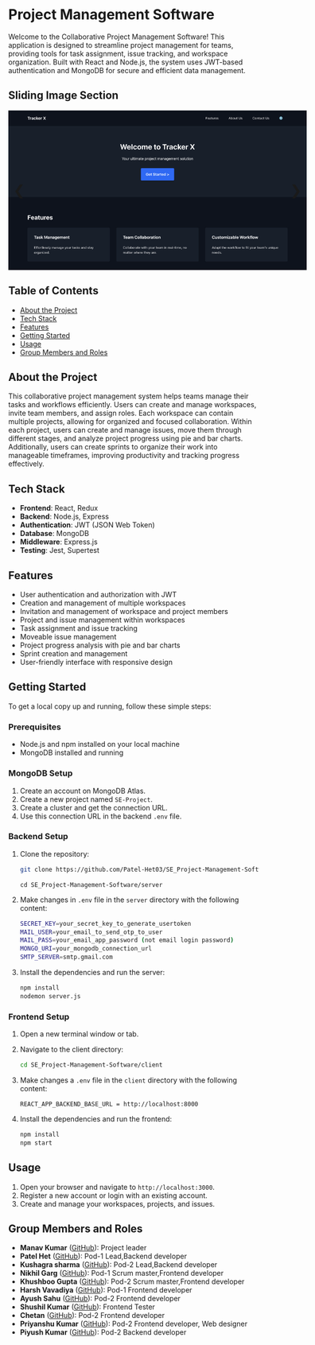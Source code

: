 
# Project Management Software

Welcome to the Collaborative Project Management Software! This application is designed to streamline project management for teams, providing tools for task assignment, issue tracking, and workspace organization. Built with React and Node.js, the system uses JWT-based authentication and MongoDB for secure and efficient data management.

## Sliding Image Section

<div id="slideshow">
<div class="slides">
  <img src="Images/Home.png" alt="Image 1" width="600" />
  <img src="Images/Login.png" alt="Image 1" width="600" />
  <img src="Images/WorkSpace_Dashboard.png" alt="Image 1" width="600" />
  <img src="Images/Workspace_Setting.png" alt="Image 1" width="600" />
  <img src="Images/Project_Dashboard.png" alt="Image 1" width="600" />
  <img src="Images/Sprint_Issue.png" alt="Image 1" width="600" />
  <img src="Images/Project_Setting.png" alt="Image 1" width="600" />
  <img src="Images/Create_Issue.png" alt="Image 1" width="600" />
  <img src="Images/Issue_Info.png" alt="Image 1" width="600" />
  <img src="Images/Analytic_Page.png" alt="Image 1" width="600" />
   </div>
  <div class="arrows">
    <span class="arrow prev">❮</span>
    <span class="arrow next">❯</span>
  </div>
</div>

<style>
#slideshow {
  position: relative;
  width: 600px; /* Adjust to your preferred size */
  overflow: hidden;
}

.slides {
  display: flex;
  transition: transform 0.5s ease-in-out;
}

.slides img {
  width: 600px; /* Adjust to your preferred size */
}

.arrows {
  position: absolute;
  top: 50%;
  width: 100%;
  display: flex;
  justify-content: space-between;
  transform: translateY(-50%);
}

.arrow {
  cursor: pointer;
  font-size: 2em;
  user-select: none;
  padding: 0 10px;
}
</style>


## Table of Contents

- [About the Project](#about-the-project)
- [Tech Stack](#tech-stack)
- [Features](#features)
- [Getting Started](#getting-started)
- [Usage](#usage)
- [Group Members and Roles](#group-members-and-roles)

## About the Project

This collaborative project management system helps teams manage their tasks and workflows efficiently. Users can create and manage workspaces, invite team members, and assign roles. Each workspace can contain multiple projects, allowing for organized and focused collaboration. Within each project, users can create and manage issues, move them through different stages, and analyze project progress using pie and bar charts. Additionally, users can create sprints to organize their work into manageable timeframes, improving productivity and tracking progress effectively.
## Tech Stack

- **Frontend**: React, Redux
- **Backend**: Node.js, Express
- **Authentication**: JWT (JSON Web Token)
- **Database**: MongoDB
- **Middleware**: Express.js
- **Testing**: Jest, Supertest
## Features

- User authentication and authorization with JWT
- Creation and management of multiple workspaces
- Invitation and management of workspace and project members
- Project and issue management within workspaces
- Task assignment and issue tracking
- Moveable issue management
- Project progress analysis with pie and bar charts
- Sprint creation and management
- User-friendly interface with responsive design

## Getting Started

To get a local copy up and running, follow these simple steps:

### Prerequisites

- Node.js and npm installed on your local machine
- MongoDB installed and running

### MongoDB Setup

1. Create an account on MongoDB Atlas.
2. Create a new project named `SE-Project`.
3. Create a cluster and get the connection URL.
4. Use this connection URL in the backend `.env` file.


### Backend Setup

1. Clone the repository:
    ```bash
    git clone https://github.com/Patel-Het03/SE_Project-Management-Software
    ```
    ```
    cd SE_Project-Management-Software/server
    ```

2. Make changes in `.env` file in the `server` directory with the following content:

    ```bash
    SECRET_KEY=your_secret_key_to_generate_usertoken
    MAIL_USER=your_email_to_send_otp_to_user
    MAIL_PASS=your_email_app_password (not email login password)
    MONGO_URI=your_mongodb_connection_url
    SMTP_SERVER=smtp.gmail.com
    ```

3. Install the dependencies and run the server:
    ```bash
    npm install
    nodemon server.js
    ```
### Frontend Setup

1. Open a new terminal window or tab.

2. Navigate to the client directory:
    ```bash
    cd SE_Project-Management-Software/client
    ```

3. Make changes a `.env` file in the `client` directory with the following content:
    ```env
    REACT_APP_BACKEND_BASE_URL = http://localhost:8000
    ```

4. Install the dependencies and run the frontend:
    ```bash
    npm install
    npm start
    ```

## Usage

1. Open your browser and navigate to `http://localhost:3000`.
2. Register a new account or login with an existing account.
3. Create and manage your workspaces, projects, and issues.


## Group Members and Roles

- **Manav Kumar** ([GitHub](https://github.com/optimuscodetron)): Project leader
- **Patel Het** ([GitHub](https://github.com/Patel-Het03)): Pod-1 Lead,Backend developer
- **Kushagra sharma** ([GitHub](https://github.com/Kushagrasharma18)): Pod-2 Lead,Backend developer
- **Nikhil Garg** ([GitHub](https://github.com/Nikhilg657)): Pod-1 Scrum master,Frontend developer
- **Khushboo Gupta** ([GitHub](https://github.com/khushboo56)): Pod-2 Scrum master,Frontend developer
- **Harsh Vavadiya** ([GitHub](https://github.com/HarshVavadiya2)): Pod-1 Frontend developer
- **Ayush Sahu** ([GitHub](https://github.com/AyushSahu1306)): Pod-2 Frontend developer
- **Shushil Kumar** ([GitHub](https://github.com/mrsushilkumar)): Frontend Tester
- **Chetan** ([GitHub](https://github.com/kamble268)): Pod-2 Frontend developer
- **Priyanshu Kumar** ([GitHub](https://github.com/PriyanshuKumar88885)): Pod-2 Frontend developer, Web designer
- **Piyush Kumar** ([GitHub](https://github.com/piuspk)): Pod-2 Backend developer


